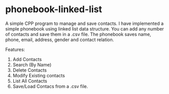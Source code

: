 # phonebook-linked-list
A simple CPP program to manage and save contacts.
I have implemented a simple phonebook using linked list data structure. You can add any number of contacts and save them in a .csv file.
The phonebook saves name, phone, email, address, gender and contact relation.

Features:

1. Add Contacts
2. Search (By Name)
3. Delete Contacts
4. Modify Existing contacts
5. List All Contacts
6. Save/Load Contacs from a .csv file.
